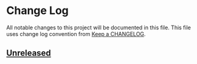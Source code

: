# Change Log
All notable changes to this project will be documented in this file.
This file uses change log convention from [Keep a CHANGELOG](http://keepachangelog.com).

## [Unreleased][unreleased]


[unreleased]: https://github.com/dgnest/ansible-role-haproxy/compare/0.0.5...HEAD
[0.0.5]: https://github.com/dgnest/ansible-role-haproxy/compare/0.0.4...0.0.5
[0.0.4]: https://github.com/dgnest/ansible-role-haproxy/compare/0.0.3...0.0.4
[0.0.3]: https://github.com/dgnest/ansible-role-haproxy/compare/0.0.2...0.0.3
[0.0.2]: https://github.com/dgnest/ansible-role-haproxy/compare/0.0.1...0.0.2
[0.0.1]: https://github.com/dgnest/ansible-role-haproxy/compare/0.0.0...0.0.1

[CHANGELOG.md]: CHANGELOG.md
[CONTRIBUTING.md]: CONTRIBUTING.md
[LICENCE]: LICENCE
[README.md]: README.md
